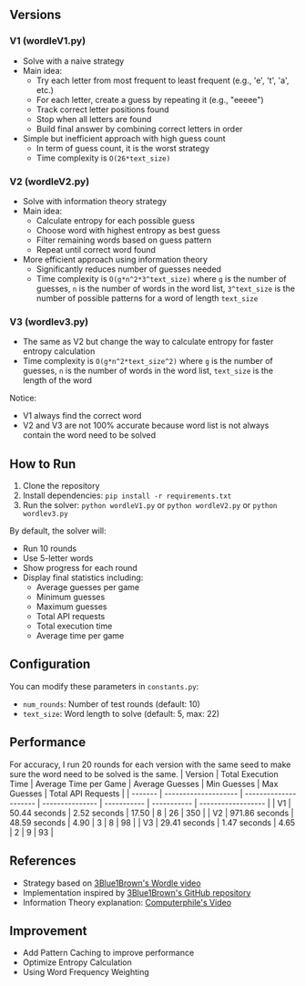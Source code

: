 ## Versions

### V1 (wordleV1.py)

- Solve with a naive strategy
- Main idea:
  - Try each letter from most frequent to least frequent (e.g., 'e', 't', 'a', etc.)
  - For each letter, create a guess by repeating it (e.g., "eeeee")
  - Track correct letter positions found
  - Stop when all letters are found
  - Build final answer by combining correct letters in order
- Simple but inefficient approach with high guess count
  - In term of guess count, it is the worst strategy
  - Time complexity is `O(26*text_size)`

### V2 (wordleV2.py)

- Solve with information theory strategy
- Main idea:
  - Calculate entropy for each possible guess
  - Choose word with highest entropy as best guess
  - Filter remaining words based on guess pattern
  - Repeat until correct word found
- More efficient approach using information theory
  - Significantly reduces number of guesses needed
  - Time complexity is `O(g*n^2*3^text_size)` where `g` is the number of guesses, `n` is the number of words in the word list, `3^text_size` is the number of possible patterns for a word of length `text_size`

### V3 (wordlev3.py)

- The same as V2 but change the way to calculate entropy for faster entropy calculation
- Time complexity is `O(g*n^2*text_size^2)` where `g` is the number of guesses, `n` is the number of words in the word list, `text_size` is the length of the word

Notice:

- V1 always find the correct word
- V2 and V3 are not 100% accurate because word list is not always contain the word need to be solved

## How to Run

1. Clone the repository
2. Install dependencies: `pip install -r requirements.txt`
3. Run the solver: `python wordleV1.py` or `python wordleV2.py` or `python wordlev3.py`

By default, the solver will:

- Run 10 rounds
- Use 5-letter words
- Show progress for each round
- Display final statistics including:
  - Average guesses per game
  - Minimum guesses
  - Maximum guesses
  - Total API requests
  - Total execution time
  - Average time per game

## Configuration

You can modify these parameters in `constants.py`:

- `num_rounds`: Number of test rounds (default: 10)
- `text_size`: Word length to solve (default: 5, max: 22)

## Performance

For accuracy, I run 20 rounds for each version with the same seed to make sure the word need to be solved is the same.
| Version | Total Execution Time | Average Time per Game | Average Guesses | Min Guesses | Max Guesses | Total API Requests |
| ------- | -------------------- | --------------------- | --------------- | ----------- | ----------- | ------------------ |
| V1 | 50.44 seconds | 2.52 seconds | 17.50 | 8 | 26 | 350 |
| V2 | 971.86 seconds | 48.59 seconds | 4.90 | 3 | 8 | 98 |
| V3 | 29.41 seconds | 1.47 seconds | 4.65 | 2 | 9 | 93 |

## References

- Strategy based on [3Blue1Brown's Wordle video](https://www.youtube.com/watch?v=v68zYyaEmEA)
- Implementation inspired by [3Blue1Brown's GitHub repository](https://github.com/3b1b/videos/tree/master/_2022/wordle)
- Information Theory explanation: [Computerphile's Video](https://www.youtube.com/watch?v=b6VdGHSV6qg)

## Improvement

- Add Pattern Caching to improve performance
- Optimize Entropy Calculation
- Using Word Frequency Weighting
